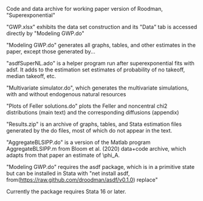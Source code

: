 Code and data archive for working paper version of Roodman, "Superexponential"

"GWP.xlsx" exhibits the data set construction and its "Data" tab is accessed directly by "Modeling GWP.do"

"Modeling GWP.do" generates all graphs, tables, and other estimates in the paper, except those generated by...

"asdfSuperNL.ado" is a helper program run after superexponential fits with adsf. It adds to the estimation set estimates of probability of no takeoff, median takeoff, etc.

"Multivariate simulator.do", which generates the multivariate simulations, with and without endogenous natural resources

"Plots of Feller solutions.do" plots the Feller and noncentral chi2 distributions (main text) and the corresponding diffusions (appendix)

"Results.zip" is an archive of graphs, tables, and Stata estimation files generated by the do files, most of which do not appear in the text.

"AggregateBLSIPP.do" is a version of the Matlab program AggregateBLSIPP.m from Bloom et al. (2020) data+code archive, which adapts from that paper an estimate of \phi_A.

"Modeling GWP.do" requires the asdf package, which is in a primitive state but can be installed in Stata with
  "net install asdf, from(https://raw.github.com/droodman/asdf/v0.1.0) replace"

Currently the package requires Stata 16 or later.

